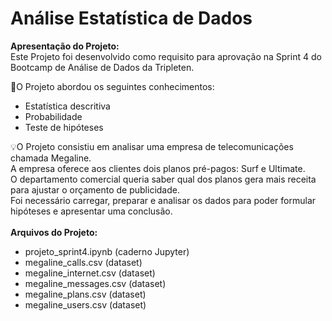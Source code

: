 # Análise Estatística de Dados

**Apresentação do Projeto:**<br>
Este Projeto foi desenvolvido como requisito para aprovação na Sprint 4 do Bootcamp de Análise de Dados da Tripleten.<br>

🧩O Projeto abordou os seguintes conhecimentos:
* Estatística descritiva
* Probabilidade
* Teste de hipóteses

💡O Projeto consistiu em analisar uma empresa de telecomunicações chamada Megaline.<br>
A empresa oferece aos clientes dois planos pré-pagos: Surf e Ultimate.<br>
O departamento comercial queria saber qual dos planos gera mais receita para ajustar o orçamento de publicidade.<br>
Foi necessário carregar, preparar e analisar os dados para poder formular hipóteses e apresentar uma conclusão. 
<br><br>
**Arquivos do Projeto:**
- projeto_sprint4.ipynb (caderno Jupyter)
- megaline_calls.csv (dataset)
- megaline_internet.csv (dataset)
- megaline_messages.csv (dataset)
- megaline_plans.csv (dataset)
- megaline_users.csv (dataset) 







